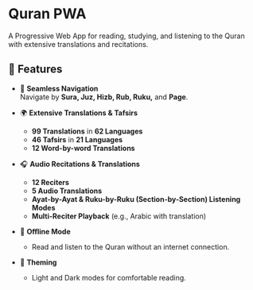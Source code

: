 # Quran PWA  

A Progressive Web App for reading, studying, and listening to the Quran with extensive translations and recitations.  

## 🌟 Features  

- 📖 **Seamless Navigation**  
  Navigate by **Sura, Juz, Hizb, Rub, Ruku,** and **Page**.  

- 🌍 **Extensive Translations & Tafsirs**  
  - **99 Translations** in **62 Languages**  
  - **46 Tafsirs** in **21 Languages**  
  - **12 Word-by-word Translations**  

- 🎧 **Audio Recitations & Translations**  
  - **12 Reciters**  
  - **5 Audio Translations**  
  - **Ayat-by-Ayat & Ruku-by-Ruku (Section-by-Section) Listening Modes**  
  - **Multi-Reciter Playback** (e.g., Arabic with translation)  

- 📶 **Offline Mode**  
  - Read and listen to the Quran without an internet connection.  

- 🎨 **Theming**  
  - Light and Dark modes for comfortable reading.  


